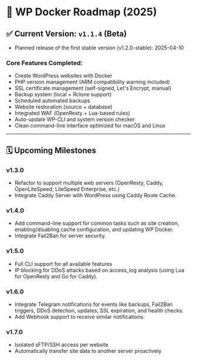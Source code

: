 # 🚀 WP Docker Roadmap (2025)

## ✅ Current Version: `v1.1.4` (Beta)
- Planned release of the first stable version (v1.2.0-stable): 2025-04-10

### Core Features Completed:
- Create WordPress websites with Docker
- PHP version management (ARM compatibility warning included)
- SSL certificate management (self-signed, Let's Encrypt, manual)
- Backup system (local + Rclone support)
- Scheduled automated backups
- Website restoration (source + database)
- Integrated WAF (OpenResty + Lua-based rules)
- Auto-update WP-CLI and system version checker
- Clean command-line interface optimized for macOS and Linux

---

## 🗓️ Upcoming Milestones

### v1.3.0
- Refactor to support multiple web servers (OpenResty, Caddy, OpenLiteSpeed, LiteSpeed Enterprise, etc.)
- Integrate Caddy Server with WordPress using Caddy Route Cache.

### v1.4.0
- Add command-line support for common tasks such as site creation, enabling/disabling cache configuration, and updating WP Docker.
- Integrate Fail2Ban for server security.

### v1.5.0
- Full CLI support for all available features
- IP blocking for DDoS attacks based on access_log analysis (using Lua for OpenResty and Go for Caddy).

### v1.6.0
- Integrate Telegram notifications for events like backups, Fail2Ban triggers, DDoS detection, updates, SSL expiration, and health checks.
- Add Webhook support to receive similar notifications.

### v1.7.0
- Isolated sFTP/SSH access per website
- Automatically transfer site data to another server proactively